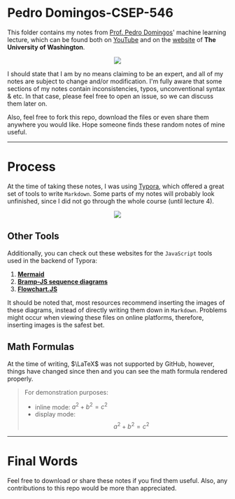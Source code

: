 # Pedro Domingos-CSEP-546
This folder contains my notes from [Prof. Pedro Domingos](https://scholar.google.com/citations?user=KOrhfVMAAAAJ&hl=en)' machine learning lecture, which can be found both on [YouTube](https://youtu.be/LnlW9gdjWfc?list=PLTPQEx-31JXgtDaC6-3HxWcp7fq4N8YGr) and on the [website](https://courses.cs.washington.edu/courses/csep546/16sp/) of **The University of Washington**.  

<p align="center"><img src="http://www.cs.washington.edu/homes/pedrod/pedro.jpg"></p>

I should state that I am by no means claiming to be an expert, and all of my notes are subject to change and/or modification. I'm fully aware that some sections of my notes contain inconsistencies, typos, unconventional syntax & etc. In that case, please feel free to open an issue, so we can discuss them later on.

Also, feel free to fork this repo, download the files or even share them anywhere you would like. Hope someone finds these random notes of mine useful.

---

# Process
At the time of taking these notes, I was using [Typora](https://typora.io/), which offered a great set of tools to write ```Markdown```. Some parts of my notes will probably look unfinished, since I did not go through the whole course (until lecture 4).

<p align="center"><img src="https://typora.io/img/icon_256x256.png"></p>

## Other Tools
Additionally, you can check out these websites for the ```JavaScript``` tools used in the backend of Typora:
1.  [**Mermaid**](https://mermaid-js.github.io/mermaid/#/)
2.  [**Bramp-JS sequence diagrams**](https://bramp.github.io/js-sequence-diagrams/)
3.  [**Flowchart.JS**](https://flowchart.js.org/)

It should be noted that, most resources recommend inserting the images of these diagrams, instead of directly writing them down in ```Markdown```. Problems might occur when viewing these files on online platforms, therefore, inserting images is the safest bet.

## Math Formulas
At the time of writing, $\LaTeX$ was not supported by GitHub, however, things have changed since then and you can see the math formula rendered properly.

> For demonstration purposes: 
> - inline mode: $a^2 + b^2 = c^2$
> - display mode: $$a^2 + b^2 = c^2$$

---

# Final Words
Feel free to download or share these notes if you find them useful. Also, any contributions to this repo would be more than appreciated.
